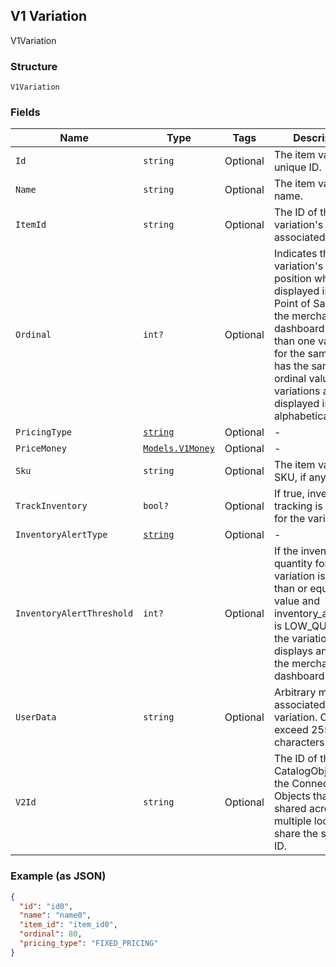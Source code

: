 ## V1 Variation

V1Variation

### Structure

`V1Variation`

### Fields

| Name | Type | Tags | Description |
|  --- | --- | --- | --- |
| `Id` | `string` | Optional | The item variation's unique ID. |
| `Name` | `string` | Optional | The item variation's name. |
| `ItemId` | `string` | Optional | The ID of the variation's associated item. |
| `Ordinal` | `int?` | Optional | Indicates the variation's list position when displayed in Square Point of Sale and the merchant dashboard. If more than one variation for the same item has the same ordinal value, those variations are displayed in alphabetical order |
| `PricingType` | [`string`](/doc/models/v1-variation-pricing-type.md) | Optional | - |
| `PriceMoney` | [`Models.V1Money`](/doc/models/v1-money.md) | Optional | - |
| `Sku` | `string` | Optional | The item variation's SKU, if any. |
| `TrackInventory` | `bool?` | Optional | If true, inventory tracking is active for the variation. |
| `InventoryAlertType` | [`string`](/doc/models/v1-variation-inventory-alert-type.md) | Optional | - |
| `InventoryAlertThreshold` | `int?` | Optional | If the inventory quantity for the variation is less than or equal to this value and inventory_alert_type is LOW_QUANTITY, the variation displays an alert in the merchant dashboard. |
| `UserData` | `string` | Optional | Arbitrary metadata associated with the variation. Cannot exceed 255 characters. |
| `V2Id` | `string` | Optional | The ID of the CatalogObject in the Connect v2 API. Objects that are shared across multiple locations share the same v2 ID. |

### Example (as JSON)

```json
{
  "id": "id0",
  "name": "name0",
  "item_id": "item_id0",
  "ordinal": 80,
  "pricing_type": "FIXED_PRICING"
}
```

